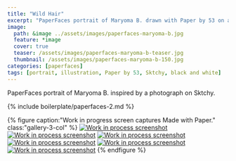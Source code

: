 ```yaml
---
title: "Wild Hair"
excerpt: "PaperFaces portrait of Maryoma B. drawn with Paper by 53 on an iPad."
image: 
  path: &image ../assets/images/paperfaces-maryoma-b.jpg 
  feature: *image
  cover: true
  teaser: /assets/images/paperfaces-maryoma-b-teaser.jpg
  thumbnail: /assets/images/paperfaces-maryoma-b-150.jpg
categories: [paperfaces]
tags: [portrait, illustration, Paper by 53, Sktchy, black and white]
---
```


PaperFaces portrait of Maryoma B. inspired by a photograph on Sktchy.

{% include boilerplate/paperfaces-2.md %}

{% figure caption:"Work in progress screen captures Made with Paper." class:"gallery-3-col" %}
[![Work in process screenshot](/assets/images/paperfaces-maryoma-b-process-1-600.jpg)](/assets/images/paperfaces-maryoma-b-process-1-lg.jpg) [![Work in process screenshot](/assets/images/paperfaces-maryoma-b-process-2-600.jpg)](/assets/images/paperfaces-maryoma-b-process-2-lg.jpg) [![Work in process screenshot](/assets/images/paperfaces-maryoma-b-process-3-600.jpg)](/assets/images/paperfaces-maryoma-b-process-3-lg.jpg) [![Work in process screenshot](/assets/images/paperfaces-maryoma-b-process-4-600.jpg)](/assets/images/paperfaces-maryoma-b-process-4-lg.jpg) [![Work in process screenshot](/assets/images/paperfaces-maryoma-b-process-5-600.jpg)](/assets/images/paperfaces-maryoma-b-process-5-lg.jpg) [![Work in process screenshot](/assets/images/paperfaces-maryoma-b-process-6-600.jpg)](/assets/images/paperfaces-maryoma-b-process-6-lg.jpg)
{% endfigure %}

